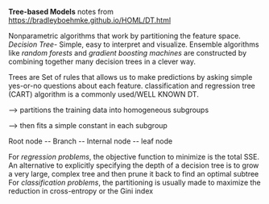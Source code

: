 **Tree-based Models**
notes from https://bradleyboehmke.github.io/HOML/DT.html


Nonparametric algorithms that work by partitioning the feature space. 
*Decision Tree*- Simple, easy to interpret and visualize. Ensemble algorithms like  *random forests* and *gradient boosting machines* 
are constructed by combining together many decision trees in a clever way.
 
Trees are Set of rules that allows us to make predictions by asking simple yes-or-no questions about each feature. classification and regression tree (CART) algorithm is a commonly used/WELL KNOWN  DT. 

  --> partitions the training data into homogeneous subgroups
  
  --> then fits a simple constant in each subgroup
  
  Root node -- Branch -- Internal node -- leaf node
  
  For *regression problems*, the objective function to minimize is the total SSE. An alternative to explicitly specifying the depth of a decision tree is to grow a very large,
  complex tree and then prune it back to find an optimal subtree For *classification problems*, the partitioning is usually made to maximize the reduction in cross-entropy 
  or the Gini index 
  
  

